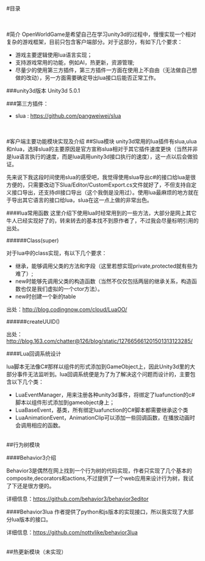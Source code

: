 #目录
<br/>
<br/>
<br/>

#简介
OpenWorldGame是希望自己在学习unity3d的过程中，慢慢实现一个相对复杂的游戏框架，目前只包含客户端部分。对于这部分，有如下几个要求：

*	游戏主要逻辑使用lua语言实现；
*	支持游戏常用的功能，例如AI，热更新，资源管理;
*	尽量少的使用第三方插件，第三方插件一方面在使用上不自由（无法做自己想做的改动），另一方面需要确定导出lua接口后能否正常工作。

###unity3d版本
Unity3d 5.0.1

###第三方插件：
*	slua : https://github.com/pangweiwei/slua

<br/>
<br/>
#客户端主要功能模块实现及介绍
##Slua模块
unity3d常用的lua插件有slua,ulua和nlua，选择slua的主要原因是官方宣称slua相对于其它插件速度更快（当然并非是lua语言执行的速度，而是lua调用unity3d接口执行的速度），这一点以后会做验证。

先来说下我这段时间使用slua的感受吧，我觉得使用slua导出c#的接口给lua是很方便的，只需要改动下Slua/Editor/CustomExport.cs文件就好了，不但支持自定义接口导出，还支持dll接口导出（这个我倒是没用过）。使用lua最麻烦的地方就在于导出其它语言的接口给lua，slua在这一点上做的非常出色。

####lua常用函数
这里介绍下使用lua时经常用到的一些方法，大部分是网上其它牛人已经实现好了的，转来转去的基本找不到原作者了，不过我会尽量标明引用的出处。

######Class(super)

对于lua中的class实现，有以下几个要求：
*	继承，能够调用父类的方法和字段（这里若想实现private,protected就有些为难了）;
*	new时能够先调用父类的构造函数（当然不仅仅包括两层的继承关系，构造函数也仅是我们虚拟的一个ctor方法）。
*	new时创建一个新的table

出处：http://blog.codingnow.com/cloud/LuaOO/

######createUUID()

出处：http://blog.163.com/chatter@126/blog/static/127665661201501313123285/

####Lua回调系统设计

lua脚本无法像C#那样以组件的形式添加到GameObject上，因此Unity3d里的大部分事件无法监听到。lua回调系统便是为了为了解决这个问题而设计的，主要包含以下几个类：

*	LuaEventManager，用来注册各种unity3d事件，将绑定了luafunction的c#脚本以组件形式添加到gameobject身上；
*	LuaBaseEvent，基类，所有绑定luafunction的C#脚本都需要继承这个类
*	LuaAnimationEvent，AnimationClip可以添加一些回调函数，在播放动画时会调用相应的函数。

<br/>
##行为树模块

####Behavior3介绍

Behavior3是偶然在网上找到一个行为树的代码实现，作者只实现了几个基本的composite,decorators和actions,不过提供了一个web应用来设计行为树，我试了下还是很方便的。

详细信息：https://github.com/behavior3/behavior3editor

####Behavior3lua
作者提供了python和js版本的实现接口，所以我实现了大部分lua版本的接口。

详细信息：https://github.com/nottvlike/behavior3lua

<br/>
##热更新模块（未实现）
